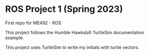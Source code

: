 # ROS Project 1 (Spring 2023)
First repo for ME492 - ROS

 This project follows the Humble Hawksbill TurtleSim documentation example.

 This project uses TurtleSim to write my initials with turtle vectors.
